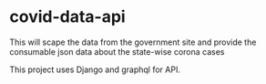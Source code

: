 # covid-data-api
This will scape the data from the government site and provide the consumable json data about the state-wise corona cases

This project uses Django and graphql for API.

